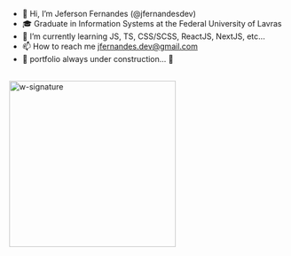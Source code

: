 - 👋 Hi, I’m Jeferson Fernandes (@jfernandesdev)
- 🎓 Graduate in Information Systems at the Federal University of Lavras
- 🚀 I’m currently learning JS, TS, CSS/SCSS, ReactJS, NextJS, etc...
- 📫 How to reach me jfernandes.dev@gmail.com
- 🚧  portfolio always under construction... 🚧

<br>

<img src="https://i.ibb.co/n1SbQZw/w-signature.png" alt="w-signature" border="0" width='300px' />
